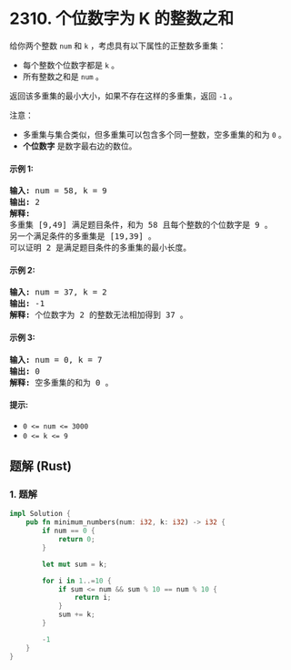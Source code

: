 # 2310. 个位数字为 K 的整数之和
给你两个整数 `num` 和 `k` ，考虑具有以下属性的正整数多重集：

* 每个整数个位数字都是 `k` 。
* 所有整数之和是 `num` 。

返回该多重集的最小大小，如果不存在这样的多重集，返回 `-1` 。

注意：

* 多重集与集合类似，但多重集可以包含多个同一整数，空多重集的和为 `0` 。
* **个位数字** 是数字最右边的数位。

#### 示例 1:
<pre>
<strong>输入:</strong> num = 58, k = 9
<strong>输出:</strong> 2
<strong>解释:</strong>
多重集 [9,49] 满足题目条件，和为 58 且每个整数的个位数字是 9 。
另一个满足条件的多重集是 [19,39] 。
可以证明 2 是满足题目条件的多重集的最小长度。
</pre>

#### 示例 2:
<pre>
<strong>输入:</strong> num = 37, k = 2
<strong>输出:</strong> -1
<strong>解释:</strong> 个位数字为 2 的整数无法相加得到 37 。
</pre>

#### 示例 3:
<pre>
<strong>输入:</strong> num = 0, k = 7
<strong>输出:</strong> 0
<strong>解释:</strong> 空多重集的和为 0 。
</pre>

#### 提示:
* `0 <= num <= 3000`
* `0 <= k <= 9`

## 题解 (Rust)

### 1. 题解
```Rust
impl Solution {
    pub fn minimum_numbers(num: i32, k: i32) -> i32 {
        if num == 0 {
            return 0;
        }

        let mut sum = k;

        for i in 1..=10 {
            if sum <= num && sum % 10 == num % 10 {
                return i;
            }
            sum += k;
        }

        -1
    }
}
```
